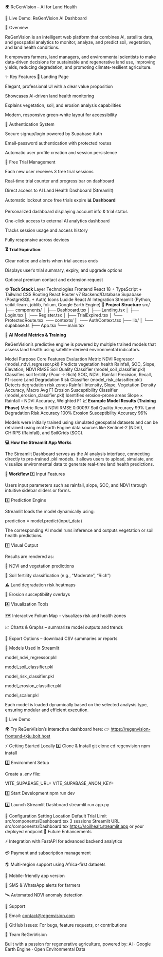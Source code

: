 🌍 ReGenVision – AI for Land Health

🚀 Live Demo: ReGenVision AI Dashboard

🌿 Overview

ReGenVision is an intelligent web platform that combines AI, satellite data, and geospatial analytics to monitor, analyze, and predict soil, vegetation, and land health conditions.

It empowers farmers, land managers, and environmental scientists to make data-driven decisions for sustainable and regenerative land use, improving yields, reducing degradation, and promoting climate-resilient agriculture.

✨ Key Features
🌱 Landing Page

Elegant, professional UI with a clear value proposition

Showcases AI-driven land health monitoring

Explains vegetation, soil, and erosion analysis capabilities

Modern, responsive green-white layout for accessibility

🔐 Authentication System

Secure signup/login powered by Supabase Auth

Email-password authentication with protected routes

Automatic user profile creation and session persistence

🧭 Free Trial Management

Each new user receives 3 free trial sessions

Real-time trial counter and progress bar on dashboard

Direct access to AI Land Health Dashboard (Streamlit)

Automatic lockout once free trials expire
**📊 Dashboard**

Personalized dashboard displaying account info & trial status

One-click access to external AI analytics dashboard

Tracks session usage and access history

Fully responsive across devices

**⏳ Trial Expiration**

Clear notice and alerts when trial access ends

Displays user’s trial summary, expiry, and upgrade options

Optional premium contact and extension request

**⚙️ Tech Stack**
Layer	Technologies
Frontend	React 18 + TypeScript + Tailwind CSS
Routing	React Router v7
Backend/Database	Supabase (PostgreSQL + Auth)
Icons	Lucide React
AI Integration	Streamlit (Python, scikit-learn, joblib, folium, Google Earth Engine)
**📂 Project Structure**
src/
├── components/
│   ├── Dashboard.tsx
│   ├── Landing.tsx
│   ├── Login.tsx
│   ├── Register.tsx
│   ├── TrialExpired.tsx
│   └── ProtectedRoute.tsx
├── contexts/
│   └── AuthContext.tsx
├── lib/
│   └── supabase.ts
├── App.tsx
└── main.tsx

**🧠 AI Model Metrics & Training**

ReGenVision’s predictive engine is powered by multiple trained models that assess land health using satellite-derived environmental indicators.

Model	Purpose	Core Features	Evaluation Metric
NDVI Regressor (model_ndvi_regressor.pkl)	Predicts vegetation health	Rainfall, SOC, Slope, Elevation, NDVI	RMSE
Soil Quality Classifier (model_soil_classifier.pkl)	Classifies soil fertility (Poor → Rich)	SOC, NDVI, Rainfall	Precision, Recall, F1-score
Land Degradation Risk Classifier (model_risk_classifier.pkl)	Detects degradation risk zones	Rainfall Intensity, Slope, Vegetation Density	Accuracy, Macro Avg F1
Erosion Susceptibility Classifier (model_erosion_classifier.pkl)	Identifies erosion-prone areas	Slope × Rainfall – NDVI	Accuracy, Weighted F1
**📈 Example Model Results (Training Phase)**
Metric	Result
NDVI RMSE	0.00097
Soil Quality Accuracy	99%
Land Degradation Risk Accuracy	100%
Erosion Susceptibility Accuracy	96%

Models were initially trained using simulated geospatial datasets and can be retrained using real Earth Engine data sources like Sentinel-2 (NDVI), CHIRPS (Rainfall), and SoilGrids (SOC).

**💻 How the Streamlit App Works**

The Streamlit Dashboard serves as the AI analysis interface, connecting directly to pre-trained .pkl models.
It allows users to upload, simulate, and visualize environmental data to generate real-time land health predictions.

**🧩 Workflow**
1️⃣ Input Features

Users input parameters such as rainfall, slope, SOC, and NDVI through intuitive sidebar sliders or forms.

2️⃣ Prediction Engine

Streamlit loads the model dynamically using:

prediction = model.predict(input_data)


The corresponding AI model runs inference and outputs vegetation or soil health predictions.

3️⃣ Visual Output

Results are rendered as:

🌿 NDVI and vegetation predictions

🧱 Soil fertility classification (e.g., “Moderate”, “Rich”)

⚠️ Land degradation risk heatmaps

🌊 Erosion susceptibility overlays

4️⃣ Visualization Tools

🗺️ Interactive Folium Map – visualizes risk and health zones

📈 Charts & Graphs – summarize model outputs and trends

🧾 Export Options – download CSV summaries or reports

🧠 Models Used in Streamlit

model_ndvi_regressor.pkl

model_soil_classifier.pkl

model_risk_classifier.pkl

model_erosion_classifier.pkl

model_scaler.pkl

Each model is loaded dynamically based on the selected analysis type, ensuring modular and efficient execution.

🔗 Live Demo

🌍 Try ReGenVision’s interactive dashboard here:
👉 https://regenvision-frontend-tkju.bolt.host

⚡ Getting Started Locally
1️⃣ Clone & Install
git clone <repository-url>
cd regenvision
npm install

2️⃣ Environment Setup

Create a .env file:

VITE_SUPABASE_URL=<your-supabase-url>
VITE_SUPABASE_ANON_KEY=<your-supabase-anon-key>

3️⃣ Start Development
npm run dev

4️⃣ Launch Streamlit Dashboard
streamlit run app.py

🧩 Configuration
Setting	Location	Default
Trial Limit	src/components/Dashboard.tsx	3 sessions
Streamlit URL	src/components/Dashboard.tsx	https://soilhealt.streamlit.app
 or your deployed endpoint
🚀 Future Enhancements

⚡ Integration with FastAPI for advanced backend analytics

💳 Payment and subscription management

🌎 Multi-region support using Africa-first datasets

📱 Mobile-friendly app version

🔔 SMS & WhatsApp alerts for farmers

🛰️ Automated NDVI anomaly detection

💌 Support

📧 Email: contact@regenvision.com

🐛 GitHub Issues: For bugs, feature requests, or contributions

👥 Team ReGenVision

Built with a passion for regenerative agriculture, powered by:
AI · Google Earth Engine · Open Environmental Data
